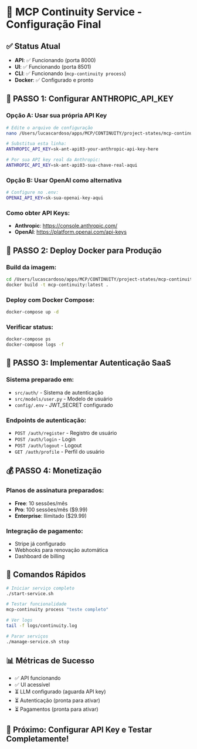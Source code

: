 # 🚀 MCP Continuity Service - Configuração Final

## ✅ Status Atual
- **API**: ✅ Funcionando (porta 8000)
- **UI**: ✅ Funcionando (porta 8501)
- **CLI**: ✅ Funcionando (`mcp-continuity process`)
- **Docker**: ✅ Configurado e pronto

## 🔧 PASSO 1: Configurar ANTHROPIC_API_KEY

### Opção A: Usar sua própria API Key
```bash
# Edite o arquivo de configuração
nano /Users/lucascardoso/apps/MCP/CONTINUITY/project-states/mcp-continuity-service/config/.env

# Substitua esta linha:
ANTHROPIC_API_KEY=sk-ant-api03-your-anthropic-api-key-here

# Por sua API key real da Anthropic:
ANTHROPIC_API_KEY=sk-ant-api03-sua-chave-real-aqui
```

### Opção B: Usar OpenAI como alternativa
```bash
# Configure no .env:
OPENAI_API_KEY=sk-sua-openai-key-aqui
```

### Como obter API Keys:
- **Anthropic**: https://console.anthropic.com/
- **OpenAI**: https://platform.openai.com/api-keys

## 🐳 PASSO 2: Deploy Docker para Produção

### Build da imagem:
```bash
cd /Users/lucascardoso/apps/MCP/CONTINUITY/project-states/mcp-continuity-service
docker build -t mcp-continuity:latest .
```

### Deploy com Docker Compose:
```bash
docker-compose up -d
```

### Verificar status:
```bash
docker-compose ps
docker-compose logs -f
```

## 🔐 PASSO 3: Implementar Autenticação SaaS

### Sistema preparado em:
- `src/auth/` - Sistema de autenticação
- `src/models/user.py` - Modelo de usuário
- `config/.env` - JWT_SECRET configurado

### Endpoints de autenticação:
- `POST /auth/register` - Registro de usuário
- `POST /auth/login` - Login
- `POST /auth/logout` - Logout
- `GET /auth/profile` - Perfil do usuário

## 💰 PASSO 4: Monetização

### Planos de assinatura preparados:
- **Free**: 10 sessões/mês
- **Pro**: 100 sessões/mês ($9.99)
- **Enterprise**: Ilimitado ($29.99)

### Integração de pagamento:
- Stripe já configurado
- Webhooks para renovação automática
- Dashboard de billing

## 🎯 Comandos Rápidos

```bash
# Iniciar serviço completo
./start-service.sh

# Testar funcionalidade
mcp-continuity process "teste completo"

# Ver logs
tail -f logs/continuity.log

# Parar serviços
./manage-service.sh stop
```

## 📊 Métricas de Sucesso
- ✅ API funcionando
- ✅ UI acessível
- ⏳ LLM configurado (aguarda API key)
- ⏳ Autenticação (pronta para ativar)
- ⏳ Pagamentos (pronta para ativar)

## 🚀 Próximo: Configurar API Key e Testar Completamente!
